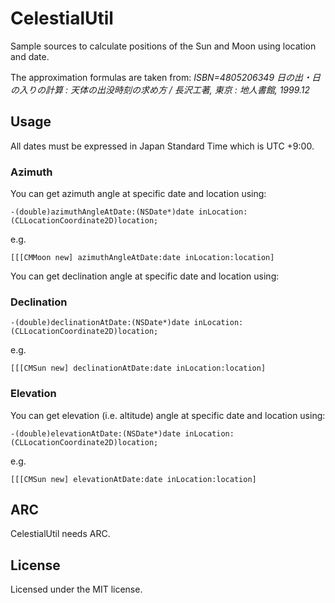 CelestialUtil
==============

Sample sources to calculate positions of the Sun and Moon using location and date.

The approximation formulas are taken from:
*ISBN=4805206349*
*日の出・日の入りの計算 : 天体の出没時刻の求め方 / 長沢工著, 東京 : 地人書館, 1999.12*


## Usage

All dates must be expressed in Japan Standard Time which is UTC +9:00.
### Azimuth

You can get azimuth angle at specific date and location using:


    -(double)azimuthAngleAtDate:(NSDate*)date inLocation:(CLLocationCoordinate2D)location;

e.g.

    [[[CMMoon new] azimuthAngleAtDate:date inLocation:location]

You can get declination angle at specific date and location using:

### Declination
    -(double)declinationAtDate:(NSDate*)date inLocation:(CLLocationCoordinate2D)location;


e.g.

    [[[CMSun new] declinationAtDate:date inLocation:location]

### Elevation
You can get elevation (i.e. altitude) angle at specific date and location using:


    -(double)elevationAtDate:(NSDate*)date inLocation:(CLLocationCoordinate2D)location;


e.g.

    [[[CMSun new] elevationAtDate:date inLocation:location]



## ARC
CelestialUtil needs ARC.

## License

Licensed under the MIT license.
